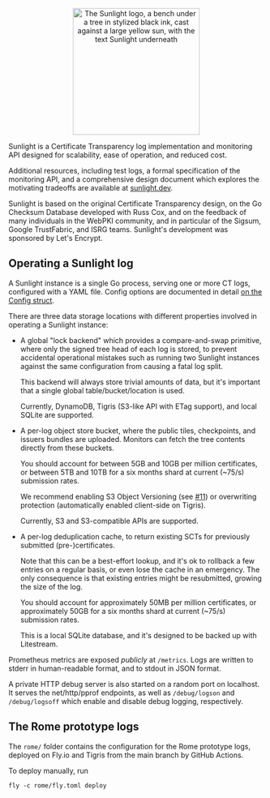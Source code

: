 <p align="center">
    <picture>
        <source media="(prefers-color-scheme: dark)" srcset="https://github.com/C2SP/C2SP/assets/1225294/0cd04af2-e84d-4f48-b42e-ed430354e563">
        <source media="(prefers-color-scheme: light)" srcset="https://github.com/C2SP/C2SP/assets/1225294/0f239db0-7100-4bba-8608-bd4dc4134409">
        <img alt="The Sunlight logo, a bench under a tree in stylized black ink, cast against a large yellow sun, with the text Sunlight underneath" width="250" src="https://github.com/C2SP/C2SP/assets/1225294/0f239db0-7100-4bba-8608-bd4dc4134409">
    </picture>
</p>

Sunlight is a Certificate Transparency log implementation and monitoring API
designed for scalability, ease of operation, and reduced cost.

Additional resources, including test logs, a formal specification of the
monitoring API, and a comprehensive design document which explores the
motivating tradeoffs are available at [sunlight.dev](https://sunlight.dev).

Sunlight is based on the original Certificate Transparency design, on the Go
Checksum Database developed with Russ Cox, and on the feedback of many
individuals in the WebPKI community, and in particular of the Sigsum, Google
TrustFabric, and ISRG teams. Sunlight's development was sponsored by Let's
Encrypt.

## Operating a Sunlight log

A Sunlight instance is a single Go process, serving one or more CT logs,
configured with a YAML file. Config options are documented in detail [on the
Config struct][Config].

[Config]: https://github.com/search?q=repo%3AFiloSottile%2Fsunlight+symbol%3AConfig+path%3Acmd%2Fsunlight&type=code

There are three data storage locations with different properties involved in
operating a Sunlight instance:

  * A global "lock backend" which provides a compare-and-swap primitive, where only
    the signed tree head of each log is stored, to prevent accidental operational
    mistakes such as running two Sunlight instances against the same
    configuration from causing a fatal log split.

    This backend will always store trivial amounts of data, but it's important
    that a single global table/bucket/location is used.

    Currently, DynamoDB, Tigris (S3-like API with ETag support), and local
    SQLite are supported.

  * A per-log object store bucket, where the public tiles, checkpoints, and
    issuers bundles are uploaded. Monitors can fetch the tree contents directly
    from these buckets.

    You should account for between 5GB and 10GB per million certificates, or
    between 5TB and 10TB for a six months shard at current (~75/s) submission
    rates.

    We recommend enabling S3 Object Versioning (see
    [#11](https://github.com/FiloSottile/sunlight/issues/11)) or overwriting
    protection (automatically enabled client-side on Tigris).

    Currently, S3 and S3-compatible APIs are supported.

  * A per-log deduplication cache, to return existing SCTs for previously
    submitted (pre-)certificates.

    Note that this can be a best-effort lookup, and it's ok to rollback a few
    entries on a regular basis, or even lose the cache in an emergency. The only
    consequence is that existing entries might be resubmitted, growing the size
    of the log.

    You should account for approximately 50MB per million certificates, or
    approximately 50GB for a six months shard at current (~75/s) submission
    rates.

    This is a local SQLite database, and it's designed to be backed up with
    Litestream.

Prometheus metrics are exposed *publicly* at `/metrics`. Logs are written to
stderr in human-readable format, and to stdout in JSON format.

A private HTTP debug server is also started on a random port on localhost. It
serves the net/http/pprof endpoints, as well as `/debug/logson` and
`/debug/logsoff` which enable and disable debug logging, respectively.

## The Rome prototype logs

The `rome/` folder contains the configuration for the Rome prototype logs,
deployed on Fly.io and Tigris from the main branch by GitHub Actions.

To deploy manually, run

    fly -c rome/fly.toml deploy
